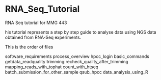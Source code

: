 # RNA_Seq_Tutorial
RNA Seq tutorial for MMG 443

his tutorial represents a step by step guide to analyse data using
NGS data obtained from RNA-Seq experiments. 

This is the order of files 

software_requirements
process_overview
hpcc_login
basic_commands
getdata_readquality
trimming
recheck_quality_after_trimming
mapping_reads_with_tophat
count_with_htseq
batch_submission_for_other_sample
qsub_hpcc
data_analysis_using_R
